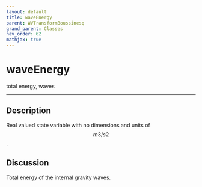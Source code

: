 ```yaml
---
layout: default
title: waveEnergy
parent: WVTransformBoussinesq
grand_parent: Classes
nav_order: 62
mathjax: true
---
```


#  waveEnergy

total energy, waves


---

## Description
Real valued state variable with no dimensions and units of $$m3/s2$$.

## Discussion

Total energy of the internal gravity waves.

